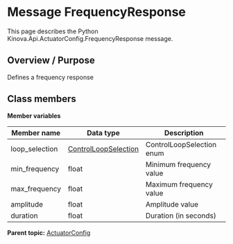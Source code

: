 # Message FrequencyResponse

This page describes the Python Kinova.Api.ActuatorConfig.FrequencyResponse message.

## Overview / Purpose

Defines a frequency response

## Class members

 **Member variables** 

|Member name|Data type|Description|
|-----------|---------|-----------|
|loop\_selection| [ControlLoopSelection](enm_ActuatorConfig_ControlLoopSelection.md#)|ControlLoopSelection enum|
|min\_frequency|float|Minimum frequency value|
|max\_frequency|float|Maximum frequency value|
|amplitude|float|Amplitude value|
|duration|float|Duration \(in seconds\)|

**Parent topic:** [ActuatorConfig](../references/summary_ActuatorConfig.md)

